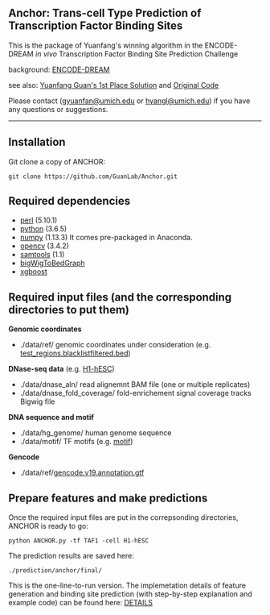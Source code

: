 ## Anchor: Trans-cell Type Prediction of Transcription Factor Binding Sites

This is the package of Yuanfang's winning algorithm in the ENCODE-DREAM *in vivo* Transcription Factor Binding Site Prediction Challenge

background: [ENCODE-DREAM](https://www.synapse.org/#!Synapse:syn6131484)

see also: [Yuanfang Guan's 1st Place Solution](https://www.synapse.org/#!Synapse:syn7104742/wiki/407367) and [Original Code](https://www.synapse.org/#!Synapse:syn7104742/files/)

Please contact (gyuanfan@umich.edu or hyangl@umich.edu) if you have any questions or suggestions.

---

## Installation
Git clone a copy of ANCHOR:

```
git clone https://github.com/GuanLab/Anchor.git
```
## Required dependencies
* [perl](https://www.perl.org/) (5.10.1)
* [python](https://www.python.org) (3.6.5)
* [numpy](http://www.numpy.org/) (1.13.3) It comes pre-packaged in Anaconda.
* [opencv](https://pypi.org/project/opencv-python/) (3.4.2)
* [samtools](http://www.htslib.org/) (1.1)
* [bigWigToBedGraph](https://anaconda.org/bioconda/ucsc-bigwigtobedgraph)
* [xgboost](https://github.com/dmlc/xgboost/blob/master/demo/binary_classification/README.md)

## Required input files (and the corresponding directories to put them)
**Genomic coordinates**

* ./data/ref/ genomic coordinates under consideration (e.g. [test_regions.blacklistfiltered.bed](https://www.synapse.org/#!Synapse:syn6184308))

**DNase-seq data** (e.g. [H1-hESC](https://www.encodeproject.org/experiments/ENCSR000EMU/))

* ./data/dnase_aln/ read alignemnt BAM file (one or multiple replicates)
* ./data/dnase_fold_coverage/ fold-enrichement signal coverage tracks Bigwig file

**DNA sequence and motif**

* ./data/hg_genome/ human genome sequence 
* ./data/motif/ TF motifs (e.g. [motif](http://hocomoco11.autosome.ru/downloads_v11)) 

**Gencode**

* ./data/ref/[gencode.v19.annotation.gtf](ftp://ftp.ebi.ac.uk/pub/databases/gencode/Gencode_human/release_19/gencode.v19.annotation.gtf.gz)

## Prepare features and make predictions

Once the required input files are put in the correpsonding directories, ANCHOR is ready to go:
```
python ANCHOR.py -tf TAF1 -cell H1-hESC 
```
The prediction results are saved here:
```
./prediction/anchor/final/
```
This is the one-line-to-run version. The implemetation details of feature generation and binding site prediction (with step-by-step explanation and example code) can be found here: [DETAILS](https://github.com/Hongyang449/ANCHOR/blob/master/DETAILS.md)


